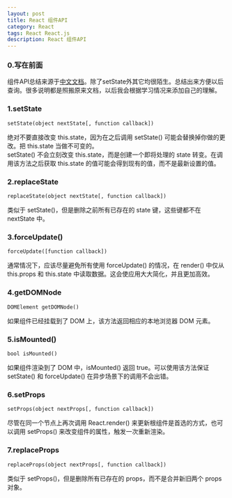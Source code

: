 ```yaml
---
layout: post
title: React 组件API
category: React
tags: React React.js
description: React 组件API
---
```


### 0.写在前面
组件API总结来源于[中文文档](http://reactjs.cn/react/docs/component-api.html)。除了setState外其它均很陌生。总结出来方便以后查询。很多说明都是照搬原来文档，以后我会根据学习情况来添加自己的理解。

### 1.setState
	setState(object nextState[, function callback])  

绝对不要直接改变 this.state，因为在之后调用 setState() 可能会替换掉你做的更改。把 this.state 当做不可变的。  
setState() 不会立刻改变 this.state，而是创建一个即将处理的 state 转变。在调用该方法之后获取 this.state 的值可能会得到现有的值，而不是最新设置的值。

### 2.replaceState
	replaceState(object nextState[, function callback])
类似于 setState()，但是删除之前所有已存在的 state 键，这些键都不在 nextState 中。

### 3.forceUpdate()
	forceUpdate([function callback])
通常情况下，应该尽量避免所有使用 forceUpdate() 的情况，在 render() 中仅从 this.props 和 this.state 中读取数据。这会使应用大大简化，并且更加高效。

### 4.getDOMNode
	DOMElement getDOMNode()
如果组件已经挂载到了 DOM 上，该方法返回相应的本地浏览器 DOM 元素。

### 5.isMounted()
	bool isMounted()
如果组件渲染到了 DOM 中，isMounted() 返回 true。可以使用该方法保证 setState() 和 forceUpdate() 在异步场景下的调用不会出错。

### 6.setProps
	setProps(object nextProps[, function callback])
尽管在同一个节点上再次调用 React.render() 来更新根组件是首选的方式，也可以调用 setProps() 来改变组件的属性，触发一次重新渲染。

### 7.replaceProps
	replaceProps(object nextProps[, function callback])
类似于 setProps()，但是删除所有已存在的 props，而不是合并新旧两个 props 对象。